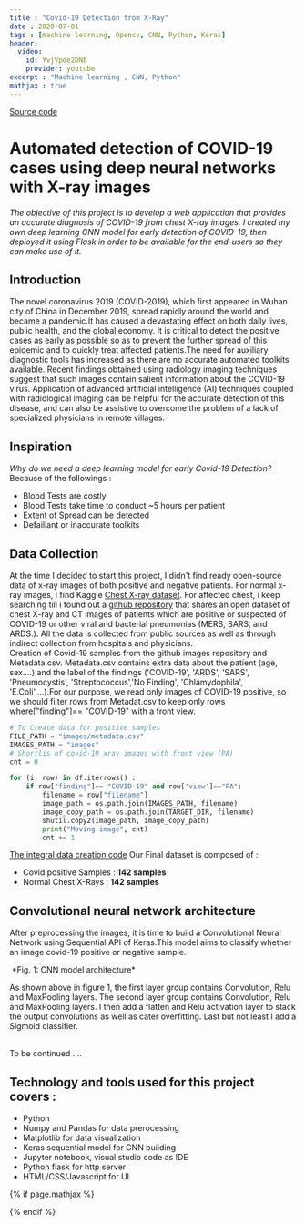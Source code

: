 ```yaml
---
title : "Covid-19 Detection from X-Ray"
date : 2020-07-01
tags : [machine learning, Opencv, CNN, Python, Keras]
header:
  video:
    id: YvjVpde2DN8
    provider: youtube
excerpt : "Machine learning , CNN, Python"
mathjax : true
---
```


[Source code](https://github.com/achafi/Covid19Detector)

# Automated detection of COVID-19 cases using deep neural networks with X-ray images
*The objective of this project is to develop a web application that provides an accurate diagnosis of COVID-19 from chest X-ray images. I created my own deep learning CNN model for early detection of COVID-19, then deployed it using Flask in order to be available for the end-users so they can make use of it.*

## Introduction
The novel coronavirus 2019 (COVID-2019), which first appeared in Wuhan city of China in December 2019, spread rapidly around the world and became a pandemic.It has caused a devastating effect on both daily lives, public health, and the global economy. It is critical to detect the positive cases as early as possible so as to prevent the further spread of this epidemic and to quickly treat affected patients.The need for auxiliary diagnostic tools has increased as there are no accurate automated toolkits available. Recent findings obtained using radiology imaging techniques suggest that such images contain salient information about the COVID-19 virus. Application of advanced artificial intelligence (AI) techniques coupled with radiological imaging can be helpful for the accurate detection of this disease, and can also be assistive to overcome the problem of a lack of specialized physicians in remote villages.
<br>

## Inspiration
*Why do we need a deep learning model for early Covid-19 Detection?*
Because of the followings :
-	Blood Tests are costly
-	Blood Tests take time to conduct ~5 hours per patient
-	Extent of Spread can be detected
-	Defaillant or inaccurate toolkits

## Data Collection

At the time I decided to start this project, I didn't find ready open-source data of x-ray images of both positive and negative patients. For normal x-ray images, I find Kaggle [Chest X-ray dataset](https://www.kaggle.com/paultimothymooney/chest-xray-pneumonia?). For affected chest, i keep searching till i found out a [github repository](https://github.com/ieee8023/covid-chestxray-dataset/tree/master/images) that shares an open dataset of chest X-ray and CT images of patients which are positive or suspected of COVID-19 or other viral and bacterial pneumonias (MERS, SARS, and ARDS.).
All the data is collected from public sources as well as through indirect collection from hospitals and physicians.
<br>
Creation of Covid-19 samples from the github images repository and Metadata.csv.
Metadata.csv contains extra data about the patient (age, sex....) and the label of the findings ('COVID-19', 'ARDS', 'SARS', 'Pneumocystis', 'Streptococcus','No Finding', 'Chlamydophila', 'E.Coli'....).For our purpose, we read only images of COVID-19 positive, so we should filter rows from Metadat.csv to keep only rows where["finding"]== "COVID-19" with a front view.

```python
# To Create data for positive samples
FILE_PATH = "images/metadata.csv"
IMAGES_PATH = "images"
# Shortlis of covid-19 xray images with front view (PA)
cnt = 0

for (i, row) in df.iterrows() :
    if row["finding"]== "COVID-19" and row['view']=="PA":
        filename = row["filename"]
        image_path = os.path.join(IMAGES_PATH, filename)
        image_copy_path = os.path.join(TARGET_DIR, filename)
        shutil.copy2(image_path, image_copy_path)
        print("Moving image", cnt)
        cnt += 1
```
[The integral data creation code](https://github.com/achafi/Covid19Detector/blob/master/DataSet%20Creator.ipynb)
Our Final dataset is composed of :
- Covid positive Samples : **142 samples**
- Normal Chest X-Rays : **142 samples**
## Convolutional neural network architecture
After preprocessing the images, it is time to build a Convolutional Neural Network using Sequential API of Keras.This model aims to classify whether an image covid-19 positive or negative sample.

<img src="{{ site.url }}{{ site.baseurl }}/assets/images/xraycoviddetecting/covid19-xray-detection-architecture.png" alt="">
*Fig. 1: CNN model architecture*

As shown above in figure 1, the first layer group contains Convolution, Relu and MaxPooling layers. The second layer group contains Convolution, Relu and MaxPooling layers. I then add a flatten and Relu activation layer to stack the output convolutions as well as cater overfitting. Last but not least I add a Sigmoid classifier.


<br>
To be continued ....

## Technology and tools used for this project covers :

- Python
- Numpy and Pandas for data prerocessing
- Matplotlib for data visualization
- Keras sequential model for CNN building
- Jupyter notebook, visual studio code as IDE
- Python flask for http server
- HTML/CSS/Javascript for UI

{% if page.mathjax %}
<script type="text/javascript" async
  src="https://cdn.mathjax.org/mathjax/latest/MathJax.js?config=TeX-MML-AM_CHTML">
</script>
{% endif %}